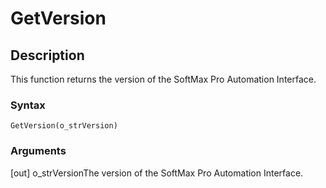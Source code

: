 # GetVersion

## Description

This function returns the version of the SoftMax Pro Automation Interface.

### Syntax

```
GetVersion(o_strVersion)
```

### Arguments

\[out] o\_strVersionThe version of the SoftMax Pro Automation Interface.
